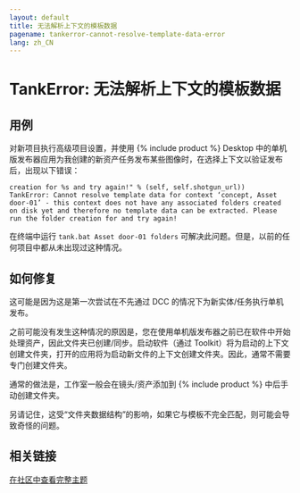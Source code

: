 ```yaml
---
layout: default
title: 无法解析上下文的模板数据
pagename: tankerror-cannot-resolve-template-data-error
lang: zh_CN
---
```


# TankError: 无法解析上下文的模板数据

## 用例

对新项目执行高级项目设置，并使用 {% include product %} Desktop 中的单机版发布器应用为我创建的新资产任务发布某些图像时，在选择上下文以验证发布后，出现以下错误：


```
creation for %s and try again!" % (self, self.shotgun_url))
TankError: Cannot resolve template data for context ‘concept, Asset door-01’ - this context does not have any associated folders created on disk yet and therefore no template data can be extracted. Please run the folder creation for and try again!
```

在终端中运行 `tank.bat Asset door-01 folders` 可解决此问题。但是，以前的任何项目中都从未出现过这种情况。

## 如何修复

这可能是因为这是第一次尝试在不先通过 DCC 的情况下为新实体/任务执行单机发布。

之前可能没有发生这种情况的原因是，您在使用单机版发布器之前已在软件中开始处理资产，因此文件夹已创建/同步。启动软件（通过 Toolkit）将为启动的上下文创建文件夹，打开的应用将为启动新文件的上下文创建文件夹。因此，通常不需要专门创建文件夹。

通常的做法是，工作室一般会在镜头/资产添加到 {% include product %} 中后手动创建文件夹。

另请记住，这受“文件夹数据结构”的影响，如果它与模板不完全匹配，则可能会导致奇怪的问题。

## 相关链接

[在社区中查看完整主题](https://community.shotgridsoftware.com/t/tank-folder-creation/8674/5)